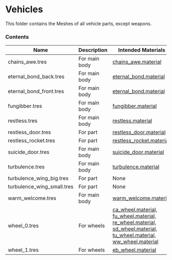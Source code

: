 # Vehicles
This folder contains the Meshes of all vehicle parts, except weapons.

### Contents
| Name | Description | Intended Materials |
|---|---|---|
| chains_awe.tres | For main body | [chains_awe.material](/base_game/resources/materials/README.md#vehicles) |
| eternal_bond_back.tres | For main body | [eternal_bond.material](/base_game/resources/materials/README.md#vehicles) |
| eternal_bond_front.tres | For main body | [eternal_bond.material](/base_game/resources/materials/README.md#vehicles) |
| fungibber.tres | For main body | [fungibber.material](/base_game/resources/materials/README.md#vehicles) |
| restless.tres | For main body | [restless.material](/base_game/resources/materials/README.md#vehicles) |
| restless_door.tres | For part | [restless_door.material](/base_game/resources/materials/README.md#vehicles) |
| restless_rocket.tres | For part | [restless_rocket.material](/base_game/resources/materials/README.md#vehicles) |
| suicide_door.tres | For main body | [suicide_door.material](/base_game/resources/materials/README.md#vehicles) |
| turbulence.tres | For main body | [turbulence.material](/base_game/resources/materials/README.md#vehicles) |
| turbulence_wing_big.tres | For part | None |
| turbulence_wing_small.tres | For part | None |
| warm_welcome.tres | For main body | [warm_welcome.material](/base_game/resources/materials/README.md#vehicles) |
| wheel_0.tres | For wheels | [ca_wheel.material, fu_wheel.material, re_wheel.material, sd_wheel.material, tu_wheel.material, ww_wheel.material](/base_game/resources/materials/README.md#vehicles) |
| wheel_1.tres | For wheels | [eb_wheel.material](/base_game/resources/materials/README.md#vehicles) |
